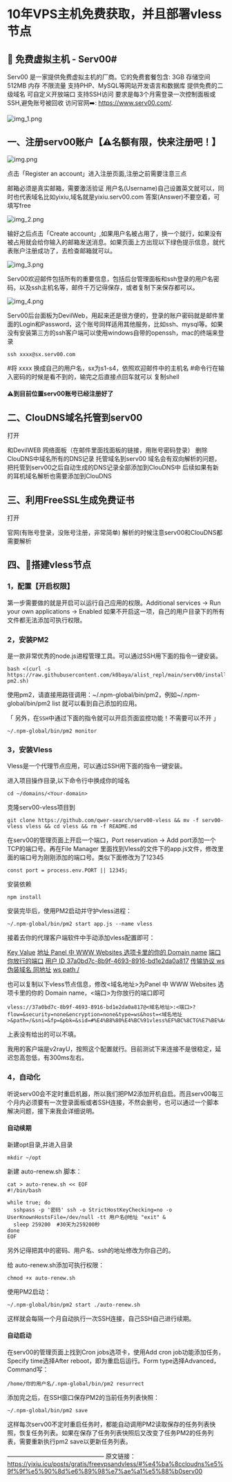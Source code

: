 # 10年VPS主机免费获取，并且部署vless节点

## 🌟 免费虚拟主机 - Serv00#

Serv00 是一家提供免费虚拟主机的厂商。它的免费套餐包含:
3GB 存储空间
512MB 内存
不限流量
支持PHP、MySQL等网站开发语言和数据库
提供免费的二级域名
可自定义开放端口
支持SSH访问
要求是每3个月需登录一次控制面板或SSH,避免账号被回收
访问官网➡️: https://www.serv00.com/.

![img_1.png](https://yixiu.icu/posts/gratis/freevpsandvless/img_1.png)

## 一、注册serv00账户【⚠️名额有限，快来注册吧！】

![img.png](https://yixiu.icu/posts/gratis/freevpsandvless/img.png)

点击「Register an account」进入注册页面,注册之前需要注意三点

邮箱必须是真实邮箱，需要激活验证
用户名(Username)自己设置英文就可以，同时也代表域名比如yixiu,域名就是yixiu.serv00.com
答案(Answer)不要空着，可填写free

![img_2.png](https://yixiu.icu/posts/gratis/freevpsandvless/img_2.png)

输好之后点击「Create account」,如果用户名被占用了，换一个就行，如果没有被占用就会给你输入的邮箱发送消息。如果页面上方出现以下绿色提示信息，就代表账户注册成功了，去检查邮箱就可以。

![img_3.png](https://yixiu.icu/posts/gratis/freevpsandvless/img_3.png)

Serv00欢迎邮件包括所有的重要信息，包括后台管理面板和ssh登录的用户名密码，以及ssh主机名等，邮件千万记得保存，或者复制下来保存都可以。

![img_4.png](https://yixiu.icu/posts/gratis/freevpsandvless/img_4.png)

Serv00后台面板为DevilWeb，用起来还是很方便的，登录的账户密码就是邮件里面的Login和Password，这个账号同样适用其他服务，比如ssh、mysql等。如果没有安装第三方的ssh客户端可以使用windows自带的openssh，mac的终端来登录

```
ssh xxxx@sx.serv00.com
```

#将 xxxx 换成自己的用户名，sx为s1-s4，依照欢迎邮件中的主机名
#命令行在输入密码的时候是看不到的，输完之后直接点回车就可以
复制shell

#### ⚠️到目前位置serv00账号已经注册好了

## 二、ClouDNS域名托管到serv00

打开

[ClouDNS官网]: www.cloudns.net

和DevilWEB 网络面板（在邮件里面找面板的链接，用账号密码登录）
删除ClouDNS中域名所有的DNS记录
托管域名到serv00
域名会有双向解析的问题，把托管到serv00之后自动生成的DNS记录全部添加到ClouDNS中
后续如果有新的耳机域名解析也需要添加到ClouDNS

## 三、利用FreeSSL生成免费证书

打开

[FreeSSL]: https://freessl.cn/

官网(有账号登录，没账号注册，非常简单)
解析的时候注意serv00和ClouDNS都需要解析

## 四、🔗搭建vless节点

### 1，配置【开启权限】

第一步需要做的就是开启可以运行自己应用的权限。Additional services -> Run your own applications -> Enabled 如果不开启这一项，自己的用户目录下的所有文件都无法添加可执行权限。

### 2，安装PM2

[PM2]: https://pm2.io/

是一款非常优秀的node.js进程管理工具。可以通过SSH用下面的指令一键安装。

```
bash <(curl -s https://raw.githubusercontent.com/k0baya/alist_repl/main/serv00/install-pm2.sh)
```

使用pm2，请直接用路径调用：~/.npm-global/bin/pm2，例如~/.npm-global/bin/pm2 list 就可以看到自己添加的应用。

「 另外，在`SSH`中通过下面的指令就可以开启页面监控功能！不需要可以不开 」

```
~/.npm-global/bin/pm2 monitor
```



### 3，安装Vless

Vless是一个代理节点应用，可以通过SSH用下面的指令一键安装。

进入项目操作目录,以下命令行中<Your-domain>换成你的域名

```
cd ~/domains/<Your-domain>
```



克隆serv00-vless项目到

```
git clone https://github.com/qwer-search/serv00-vless && mv -f serv00-vless vless && cd vless && rm -f README.md
```


在serv00的管理页面上开启一个端口，Port reservation -> Add port添加一个TCP的端口号。再在File Manager 里面找到Vless的文件下的app.js文件，修改里面的端口号为刚刚添加的端口号。类似下面修改为了12345

```
const port = process.env.PORT || 12345;
```



安装依赖

```
npm install
```

安装完毕后，使用PM2启动并守护vless进程：

```
~/.npm-global/bin/pm2 start app.js --name vless
```



接着去你的代理客户端软件中手动添加vless配置即可：

<u>Key	Value</u>
<u>地址	Panel 中 WWW Websites 选项卡里的你的 Domain name</u>
<u>端口	你放行的端口</u>
<u>用户 ID	37a0bd7c-8b9f-4693-8916-bd1e2da0a817</u>
<u>传输协议	ws</u>
<u>伪装域名	同地址</u>
<u>ws path	/</u>

也可以复制以下vless节点信息，修改<域名地址>为Panel 中 WWW Websites 选项卡里的你的 Domain name，<端口>为你放行的端口即可

```
vless://37a0bd7c-8b9f-4693-8916-bd1e2da0a817@<域名地址>:<端口>?flow=&security=none&encryption=none&type=ws&host=<域名地址>&path=/&sni=&fp=&pbk=&sid=#%E4%B8%80%E4%BC%91vless%EF%BC%8CTG%E7%BE%A4%EF%BC%9Ahttps://t.me/yxjsjl
```


上表没有给出的可以不填。

我用的客户端是v2rayU，按照这个配置就行。目前测试下来连接不是很稳定，延迟忽高忽低，有300ms左右。

[纯净度检测]: https://scamalytics.com/



### 4，自动化

听说serv00会不定时重启机器，所以我们把PM2添加开机自启。而且serv00每三个月内必须要有一次登录面板或者SSH连接，不然会删号，也可以通过一个脚本解决问题，接下来我会详细说明。

#### 自动续期

新建opt目录,并进入目录

```
mkdir ~/opt
```



新建 auto-renew.sh 脚本：

```
cat > auto-renew.sh << EOF
#!/bin/bash

while true; do
  sshpass -p '密码' ssh -o StrictHostKeyChecking=no -o UserKnownHostsFile=/dev/null -tt 用户名@地址 "exit" &
  sleep 259200  #30天为259200秒
done
EOF
```

另外记得把其中的密码、用户名、ssh的地址修改为你自己的。

给 auto-renew.sh添加可执行权限：

```
chmod +x auto-renew.sh
```



使用PM2启动：

```
~/.npm-global/bin/pm2 start ./auto-renew.sh
```



这样就会每隔一个月自动执行一次SSH连接，自己SSH自己进行续期。

#### 自动启动

在serv00的管理页面上找到Cron jobs选项卡，使用Add cron job功能添加任务，Specify time选择After reboot，即为重启后运行。Form type选择Advanced，Command写：

```
/home/你的用户名/.npm-global/bin/pm2 resurrect
```


添加完之后，在SSH窗口保存PM2的当前任务列表快照：

```
~/.npm-global/bin/pm2 save
```



这样每次serv00不定时重启任务时，都能自动调用PM2读取保存的任务列表快照，恢复任务列表。如果在保存了任务列表快照后又改变了任务PM2的任务列表，需要重新执行pm2 save以更新任务列表。



————————————————
原文链接：https://yixiu.icu/posts/gratis/freevpsandvless/#%e4%ba%8ccloudns%e5%9f%9f%e5%90%8d%e6%89%98%e7%ae%a1%e5%88%b0serv00